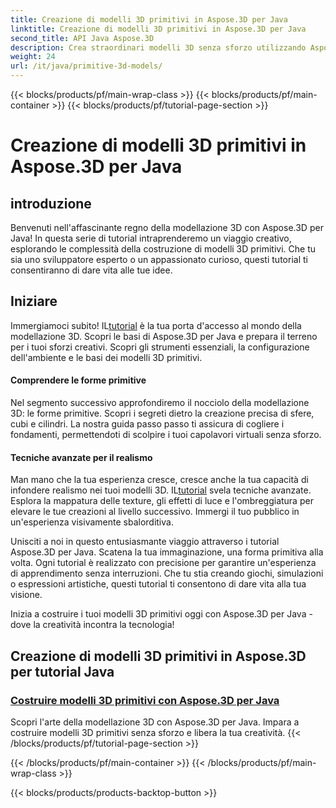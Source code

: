 ```yaml
---
title: Creazione di modelli 3D primitivi in Aspose.3D per Java
linktitle: Creazione di modelli 3D primitivi in Aspose.3D per Java
second_title: API Java Aspose.3D
description: Crea straordinari modelli 3D senza sforzo utilizzando Aspose.3D per i tutorial Java. Scatena la tua creatività con le guide passo passo sulla costruzione di modelli 3D primitivi.
weight: 24
url: /it/java/primitive-3d-models/
---
```


{{< blocks/products/pf/main-wrap-class >}}
{{< blocks/products/pf/main-container >}}
{{< blocks/products/pf/tutorial-page-section >}}

# Creazione di modelli 3D primitivi in Aspose.3D per Java



## introduzione

Benvenuti nell'affascinante regno della modellazione 3D con Aspose.3D per Java! In questa serie di tutorial intraprenderemo un viaggio creativo, esplorando le complessità della costruzione di modelli 3D primitivi. Che tu sia uno sviluppatore esperto o un appassionato curioso, questi tutorial ti consentiranno di dare vita alle tue idee.

## Iniziare

 Immergiamoci subito! IL[tutorial](./building-primitive-3d-models/) è la tua porta d'accesso al mondo della modellazione 3D. Scopri le basi di Aspose.3D per Java e prepara il terreno per i tuoi sforzi creativi. Scopri gli strumenti essenziali, la configurazione dell'ambiente e le basi dei modelli 3D primitivi.

#### Comprendere le forme primitive

Nel segmento successivo approfondiremo il nocciolo della modellazione 3D: le forme primitive. Scopri i segreti dietro la creazione precisa di sfere, cubi e cilindri. La nostra guida passo passo ti assicura di cogliere i fondamenti, permettendoti di scolpire i tuoi capolavori virtuali senza sforzo.

#### Tecniche avanzate per il realismo

Man mano che la tua esperienza cresce, cresce anche la tua capacità di infondere realismo nei tuoi modelli 3D. IL[tutorial](./building-primitive-3d-models/) svela tecniche avanzate. Esplora la mappatura delle texture, gli effetti di luce e l'ombreggiatura per elevare le tue creazioni al livello successivo. Immergi il tuo pubblico in un'esperienza visivamente sbalorditiva.

Unisciti a noi in questo entusiasmante viaggio attraverso i tutorial Aspose.3D per Java. Scatena la tua immaginazione, una forma primitiva alla volta. Ogni tutorial è realizzato con precisione per garantire un'esperienza di apprendimento senza interruzioni. Che tu stia creando giochi, simulazioni o espressioni artistiche, questi tutorial ti consentono di dare vita alla tua visione.

Inizia a costruire i tuoi modelli 3D primitivi oggi con Aspose.3D per Java - dove la creatività incontra la tecnologia!
## Creazione di modelli 3D primitivi in Aspose.3D per tutorial Java
### [Costruire modelli 3D primitivi con Aspose.3D per Java](./building-primitive-3d-models/)
Scopri l'arte della modellazione 3D con Aspose.3D per Java. Impara a costruire modelli 3D primitivi senza sforzo e libera la tua creatività.
{{< /blocks/products/pf/tutorial-page-section >}}

{{< /blocks/products/pf/main-container >}}
{{< /blocks/products/pf/main-wrap-class >}}

{{< blocks/products/products-backtop-button >}}
